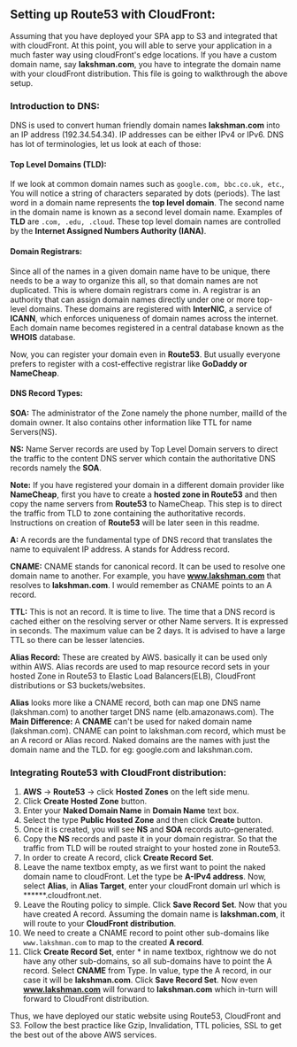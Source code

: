 ## Setting up Route53 with CloudFront:

Assuming that you have deployed your SPA app to S3 and integrated that with cloudFront. At this point, you will able to serve your application in a much faster way using cloudFront's edge locations. If you have a custom domain name, say **lakshman.com**, you have to integrate the domain name with your cloudFront distribution. This file is going to walkthrough the above setup.

### Introduction to DNS:

DNS is used to convert human friendly domain names **lakshman.com** into an IP address (192.34.54.34). IP addresses can be either IPv4 or IPv6. DNS has lot of terminologies, let us look at each of those:

#### Top Level Domains (TLD):
If we look at common domain names such as ```google.com, bbc.co.uk, etc```., You will notice a string of characters separated by dots (periods). The last word in a domain name represents the **top level domain**. The second name in the domain name is known as a second level domain name. Examples of **TLD** are ```.com, .edu, .cloud```. These top level domain names are controlled by the **Internet Assigned Numbers Authority (IANA)**.

#### Domain Registrars:
Since all of the names in a given domain name have to be unique, there needs to be a way to organize this all, so that domain names are not duplicated. This is where domain registrars come in. A registrar is an authority that can assign domain names directly under one or more top-level domains. These domains are registered with **InterNIC**, a service of **ICANN**, which enforces uniqueness of domain names across the internet. Each domain name becomes registered in a central database known as the **WHOIS** database.

Now, you can register your domain even in **Route53**. But usually everyone prefers to register with a cost-effective registrar like **GoDaddy or NameCheap**.

#### DNS Record Types:

**SOA:** The administrator of the Zone namely the phone number, mailId of the domain owner. It also contains other information like TTL for name Servers(NS).

**NS:** Name Server records are used by Top Level Domain servers to direct the traffic to the content DNS server which contain the authoritative DNS records namely the **SOA**.

**Note:** If you have registered your domain in a different domain provider like **NameCheap**, first you have to create a **hosted zone in Route53** and then copy the name servers from **Route53** to NameCheap. This step is to direct the traffic from TLD to zone containing the authoritative records. Instructions on creation of **Route53** will be later seen in this readme.

**A:** A records are the fundamental type of DNS record that translates the name to equivalent IP address. A stands for Address record.

**CNAME:** CNAME stands for canonical record. It can be used to resolve one domain name to another. For example, you have **www.lakshman.com** that resolves to **lakshman.com**. I would remember as CNAME points to an A record.

**TTL:** This is not an record. It is time to live. The time that a DNS record is cached either on the resolving server or other Name servers. It is expressed in seconds. The maximum value can be 2 days. It is advised to have a large TTL so there can be lesser latencies.

**Alias Record:** These are created by AWS. basically it can be used only within AWS. Alias records are used to map resource record sets in your hosted Zone in Route53 to Elastic Load Balancers(ELB), CloudFront distributions or S3 buckets/websites.

**Alias** looks more like a CNAME record, both can map one DNS name (lakshman.com) to another target DNS name (elb.amazonaws.com). The **Main Difference:** A **CNAME** can't be used for naked domain name (lakshman.com). CNAME can point to lakshman.com record, which must be an A record or Alias record. Naked domains are the names with just the domain name and the TLD. for eg: google.com and lakshman.com.

### Integrating Route53 with CloudFront distribution:

1. **AWS** -> **Route53** -> click **Hosted Zones** on the left side menu.
2. Click **Create Hosted Zone** button.
3. Enter your **Naked Domain Name** in **Domain Name** text box.
4. Select the type **Public Hosted Zone** and then click **Create** button.
5. Once it is created, you will see **NS** and **SOA** records auto-generated.
6. Copy the **NS** records and paste it in your domain registrar. So that the traffic from TLD will be routed straight to your hosted zone in Route53.
7. In order to create A record, click **Create Record Set**.
8. Leave the name textbox empty, as we first want to point the naked domain name to cloudFront. Let the type be **A-IPv4 address**. Now, select **Alias**, in **Alias Target**, enter your cloudFront domain url which is ******.cloudfront.net.
9. Leave the Routing policy to simple. Click **Save Record Set**. Now that you have created A record. Assuming the domain name is **lakshman.com**, it will route to your **CloudFront distribution**.
10. We need to create a CNAME record to point other sub-domains like ```www.lakshman.com``` to map to the created **A record**.
11. Click **Create Record Set**, enter * in name textbox, rightnow we do not have any other sub-domains, so all sub-domains have to point the A record. Select **CNAME** from Type. In value, type the A record, in our case it will be **lakshman.com**. Click **Save Record Set**. Now even **www.lakshman.com** will forward to **lakshman.com** which in-turn will forward to CloudFront distribution.

Thus, we have deployed our static website using Route53, CloudFront and S3. Follow the best practice like Gzip, Invalidation, TTL policies, SSL to get the best out of the above AWS services.
